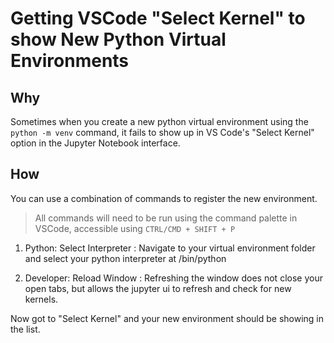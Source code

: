 # Getting VSCode "Select Kernel" to show New Python Virtual Environments

## Why

Sometimes when you create a new python virtual environment using the ```python -m venv``` command, it fails to show up in VS Code's "Select Kernel" option in the Jupyter Notebook interface.

## How

You can use a combination of commands to register the new environment.

> All commands will need to be run using the command palette in VSCode, accessible using ```CTRL/CMD + SHIFT + P```

1. Python: Select Interpreter : Navigate to your virtual environment folder and select your python interpreter at /bin/python


2. Developer: Reload Window :  Refreshing the window does not close your open tabs, but allows the jupyter ui to refresh and check for new kernels.


Now got to "Select Kernel" and your new environment should be showing in the list.
